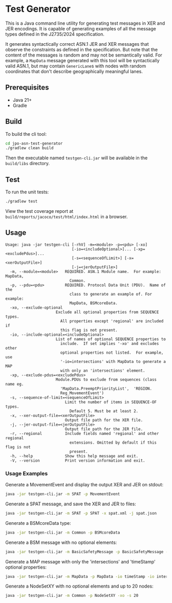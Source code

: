 # Test Generator

This is a Java command line utility for generating test messages in XER and JER encodings.  It is capable of generating examples of all the message types defined in the J2735/2024 specification.

It generates syntactically correct ASN.1 JER and XER messages that observe the constraints as defined in the specification. But note that the content of the messages is random and may not be semantically valid.  For example, a `MapData` message generated with this tool will be syntactically valid ASN.1, but may contain `GenericLane`s with nodes with random coordinates that don't describe geographically meaningful lanes.

## Prerequisites

* Java 21+
* Gradle

## Build

To build the cli tool:

```bash
cd jpo-asn-test-generator
./gradlew clean build
```

Then the executable named `testgen-cli.jar` will be available in the `build/libs` directory.

## Test

To run the unit tests:

```bash
./gradlew test
```

View the test coverage report at `build/reports/jacoco/test/html/index.html` in a browser.

## Usage

```
Usage: java -jar testgen-cli [-rhV] -m=<module> -p=<pdu> [-xo]
                             [-io=<includeOptional>]... [-xp=<excludePdus>]...
                             [-s=<sequenceOfLimit>] [-x=<xerOutputFile>]
                             [-j=<jerOutputFile>]
  -m, --module=<module>   REQUIRED. ASN.1 Module name.  For example: MapData,
                            Common.
  -p, --pdu=<pdu>         REQUIRED. Protocol Data Unit (PDU).  Name of the
                            class to generate an example of. For example:
                            MapData, BSMcoreData.
  -xo, --exclude-optional
                      Exclude all optional properties from SEQUENCE types.
                        All properties except 'regional' are included if
                        this flag is not present.
  -io, --include-optional=<includeOptional>
                      List of names of optional SEQUENCE properties to
                        include.  If set implies '-xo' and excludes other
                        optional properties not listed.  For example, use
                        '-io=intersections' with MapData to generate a MAP
                        with only an 'intersections' element.
  -xp, --exclude-pdus=<excludePdus>
                      Module.PDUs to exclude from sequences (class name eg.
                        'MapData.PreemptPriorityList',  'REGION.
                        Reg_MovementEvent')
  -s, --sequence-of-limit=<sequenceOfLimit>
                          Limit the number of items in SEQUENCE-OF types.
                            Default 5. Must be at least 2.
  -x, --xer-output-file=<xerOutputFile>
                          Output file path for the XER file.
  -j, --jer-output-file=<jerOutputFile>
                          Output file path for the JER file.
  -r, --regional          Include fields named 'regional' and other regional
                            extensions. Omitted by default if this flag is not
                            present.
  -h, --help              Show this help message and exit.
  -V, --version           Print version information and exit.
```

### Usage Examples

Generate a MovementEvent and display the output XER and JER on stdout:

```bash
java -jar testgen-cli.jar -m SPAT -p MovementEvent
```

Generate a SPAT message, and save the XER and JER to files:

```bash
java -jar testgen-cli.jar -m SPAT -p SPAT -x spat.xml -j spat.json
```

Generate a BSMcoreData type:

```bash
java -jar testgen-cli.jar -m Common -p BSMcoreData
```

Generate a BSM message with no optional elements:

```bash
java -jar testgen-cli.jar -m BasicSafetyMessage -p BasicSafetyMessage -xo
```

Generate a MAP message with only the 'intersections' and 'timeStamp' optional properties:

```bash
java -jar testgen-cli.jar -m MapData -p MapData -io timeStamp -io intersections
```

Generate a NodeSetXY with no optional elements and up to 20 nodes:

```bash
java -jar testgen-cli.jar -m Common -p NodeSetXY -xo -s 20
```



